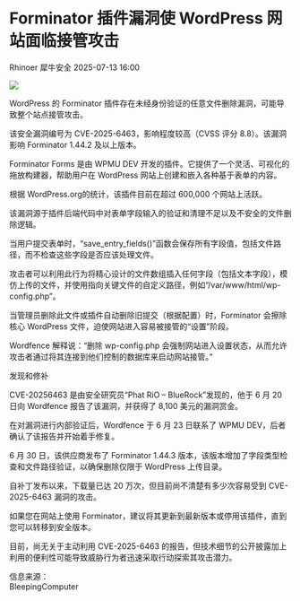 #  Forminator 插件漏洞使 WordPress 网站面临接管攻击  
Rhinoer  犀牛安全   2025-07-13 16:00  
  
![](https://mmbiz.qpic.cn/mmbiz_png/qvpgicaewUBnQRYy4cNuk0aD1XGnLA2nmIyibmeKiaeeDU4VYH7gbichdFNXw7y9aQzJg96EpwCodwVvOArK4WWxgA/640?wx_fmt=png&from=appmsg "")  
  
WordPress 的 Forminator 插件存在未经身份验证的任意文件删除漏洞，可能导致整个站点接管攻击。  
  
该安全漏洞编号为 CVE-2025-6463，影响程度较高（CVSS 评分 8.8）。该漏洞影响 Forminator 1.44.2 及以上版本。  
  
Forminator Forms 是由 WPMU DEV 开发的插件。它提供了一个灵活、可视化的拖放构建器，帮助用户在 WordPress 网站上创建和嵌入各种基于表单的内容。  
  
根据 WordPress.org的统计，该插件目前在超过 600,000 个网站上活跃。  
  
该漏洞源于插件后端代码中对表单字段输入的验证和清理不足以及不安全的文件删除逻辑。  
  
当用户提交表单时，“save_entry_fields()”函数会保存所有字段值，包括文件路径，而不检查这些字段是否应该处理文件。  
  
攻击者可以利用此行为将精心设计的文件数组插入任何字段（包括文本字段），模仿上传的文件，并使用指向关键文件的自定义路径，例如“/var/www/html/wp-config.php”。  
  
当管理员删除此文件或插件自动删除旧提交（根据配置）时，Forminator 会擦除核心 WordPress 文件，迫使网站进入容易被接管的“设置”阶段。  
  
Wordfence 解释说：“删除 wp-config.php 会强制网站进入设置状态，从而允许攻击者通过将其连接到他们控制的数据库来启动网站接管。”  
  
发现和修补  
  
CVE-20256463 是由安全研究员“Phat RiO – BlueRock”发现的，他于 6 月 20 日向 Wordfence 报告了该漏洞，并获得了 8,100 美元的漏洞赏金。  
  
在对漏洞进行内部验证后，Wordfence 于 6 月 23 日联系了 WPMU DEV，后者确认了该报告并开始着手修复。  
  
6 月 30 日，该供应商发布了 Forminator 1.44.3 版本，该版本增加了字段类型检查和文件路径验证，以确保删除仅限于 WordPress 上传目录。  
  
自补丁发布以来，下载量已达 20 万次，但目前尚不清楚有多少次容易受到 CVE-2025-6463 漏洞的攻击。  
  
如果您在网站上使用 Forminator，建议将其更新到最新版本或停用该插件，直到您可以转移到安全版本。  
  
目前，尚无关于主动利用 CVE-2025-6463 的报告，但技术细节的公开披露加上利用的便利性可能导致威胁行为者迅速采取行动探索其攻击潜力。  
  
  
信息来源：  
BleepingComputer  
  
